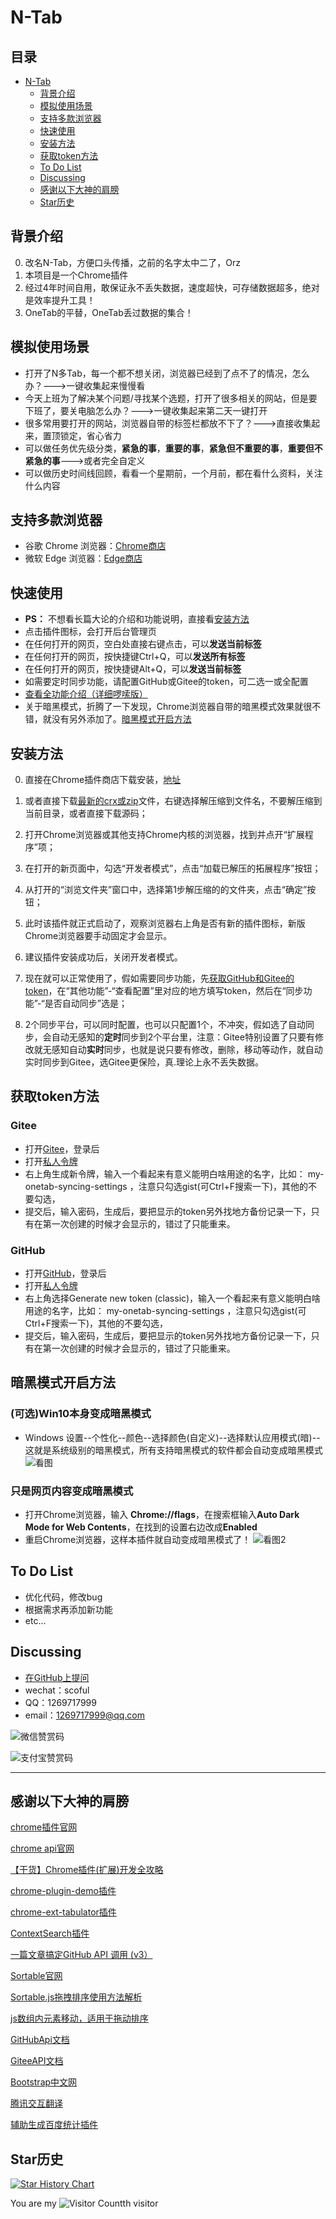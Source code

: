 # N-Tab

**目录**
----
* [N-Tab](#N-Tab)
    * [背景介绍](#背景介绍)
    * [模拟使用场景](#模拟使用场景)
    * [支持多款浏览器](#支持多款浏览器)
    * [快速使用](#快速使用)
    * [安装方法](#安装方法)
    * [获取token方法](#获取token方法)
    * [To Do List](#to-do-list)
    * [Discussing](#discussing)
    * [感谢以下大神的肩膀](#感谢以下大神的肩膀)
    * [Star历史](#Star历史)


## 背景介绍

0. 改名N-Tab，方便口头传播，之前的名字太中二了，Orz
1. 本项目是一个Chrome插件
2. 经过4年时间自用，敢保证永不丢失数据，速度超快，可存储数据超多，绝对是效率提升工具！
3. OneTab的平替，OneTab丢过数据的集合！

## 模拟使用场景
- 打开了N多Tab，每一个都不想关闭，浏览器已经到了点不了的情况，怎么办？--->一键收集起来慢慢看
- 今天上班为了解决某个问题/寻找某个选题，打开了很多相关的网站，但是要下班了，要关电脑怎么办？--->一键收集起来第二天一键打开
- 很多常用要打开的网站，浏览器自带的标签栏都放不下了？--->直接收集起来，置顶锁定，省心省力
- 可以做任务优先级分类，**紧急的事**，**重要的事**，**紧急但不重要的事**，**重要但不紧急的事**--->或者完全自定义
- 可以做历史时间线回顾，看看一个星期前，一个月前，都在看什么资料，关注什么内容

## 支持多款浏览器
- 谷歌 Chrome 浏览器：[Chrome商店](https://chrome.google.com/webstore/detail/cloudskymonster/niahhcandihcfbamcfhikgojghnnfjan)
- 微软 Edge 浏览器：[Edge商店](https://microsoftedge.microsoft.com/addons/detail/cloudskymonster/hfinincbgekmplkkhnpaodhconghkboh)

## 快速使用

- **PS：** 不想看长篇大论的介绍和功能说明，直接看[安装方法](#安装方法)
- 点击插件图标，会打开后台管理页
- 在任何打开的网页，空白处直接右键点击，可以**发送当前标签**
- 在任何打开的网页，按快捷键Ctrl+Q，可以**发送所有标签**
- 在任何打开的网页，按快捷键Alt+Q，可以**发送当前标签**
- 如需要定时同步功能，请配置GitHub或Gitee的token，可二选一或全配置
- [查看全功能介绍（详细啰嗦版）](README_ALL.md)
- 关于暗黑模式，折腾了一下发现，Chrome浏览器自带的暗黑模式效果就很不错，就没有另外添加了。[暗黑模式开启方法](#暗黑模式开启方法)

## 安装方法

0. 直接在Chrome插件商店下载安装，[地址](https://chrome.google.com/webstore/detail/cloudskymonster/niahhcandihcfbamcfhikgojghnnfjan)

1. 或者直接下载[最新的crx或zip](https://github.com/scoful/cloudSkyMonster/releases)文件，右键选择解压缩到文件名，不要解压缩到当前目录，或者直接下载源码；

2. 打开Chrome浏览器或其他支持Chrome内核的浏览器，找到并点开“扩展程序”项；

3. 在打开的新页面中，勾选“开发者模式”，点击“加载已解压的拓展程序”按钮；

4. 从打开的“浏览文件夹”窗口中，选择第1步解压缩的的文件夹，点击“确定”按钮；

5. 此时该插件就正式启动了，观察浏览器右上角是否有新的插件图标，新版Chrome浏览器要手动固定才会显示。

6. 建议插件安装成功后，关闭开发者模式。

7. 现在就可以正常使用了，假如需要同步功能，先[获取GitHub和Gitee的token](#获取token方法)，在“其他功能”-“查看配置”里对应的地方填写token，然后在“同步功能”-“是否自动同步”选是；

8. 2个同步平台，可以同时配置，也可以只配置1个，不冲突，假如选了自动同步，会自动无感知的**定时**同步到2个平台里，注意：Gitee特别设置了只要有修改就无感知自动**实时**同步，也就是说只要有修改，删除，移动等动作，就自动实时同步到Gitee，选Gitee更保险，真.理论上永不丢失数据。


## 获取token方法
### Gitee
- 打开[Gitee](https://gitee.com/)，登录后
- 打开[私人令牌](https://gitee.com/profile/personal_access_tokens)
- 右上角生成新令牌，输入一个看起来有意义能明白啥用途的名字，比如： my-onetab-syncing-settings ，注意只勾选gist(可Ctrl+F搜索一下)，其他的不要勾选，
- 提交后，输入密码，生成后，要把显示的token另外找地方备份记录一下，只有在第一次创建的时候才会显示的，错过了只能重来。

### GitHub
- 打开[GitHub](https://github.com/)，登录后
- 打开[私人令牌](https://github.com/settings/tokens)
- 右上角选择Generate new token (classic)，输入一个看起来有意义能明白啥用途的名字，比如： my-onetab-syncing-settings ，注意只勾选gist(可Ctrl+F搜索一下)，其他的不要勾选，
- 提交后，输入密码，生成后，要把显示的token另外找地方备份记录一下，只有在第一次创建的时候才会显示的，错过了只能重来。


## 暗黑模式开启方法
### (可选)Win10本身变成暗黑模式
- Windows 设置--个性化--颜色--选择颜色(自定义)--选择默认应用模式(暗)--这就是系统级别的暗黑模式，所有支持暗黑模式的软件都会自动变成暗黑模式
![看图](https://fc.sinaimg.cn/large/692b2078gy1hinyo92ny3j20xk0qp49l.jpg)

### 只是网页内容变成暗黑模式
- 打开Chrome浏览器，输入 **Chrome://flags**，在搜索框输入**Auto Dark Mode for Web Contents**，在找到的设置右边改成**Enabled**
- 重启Chrome浏览器，这样本插件就自动变成暗黑模式了！
![看图2](https://fc.sinaimg.cn/large/692b2078gy1hinyqnta4aj20xs0ihqdw.jpg)

## To Do List

- 优化代码，修改bug
- 根据需求再添加新功能
- etc...


## Discussing

- [在GitHub上提问](https://github.com/scoful/cloudSkyMonster/issues/new "在GitHub上提问")
- wechat：scoful
- QQ：1269717999
- email：1269717999@qq.com



![微信赞赏码](https://fc.sinaimg.cn/large/692b2078gy1gbslrzhjmfj20gh0ettca.jpg)

![支付宝赞赏码](https://fc.sinaimg.cn/large/692b2078gy1hlbzrivgaxj20bf0ccdhu.jpg)


------

## 感谢以下大神的肩膀

[chrome插件官网](https://developer.chrome.com/extensions)

[chrome api官网](https://developer.chrome.com/extensions/api_index)

[【干货】Chrome插件(扩展)开发全攻略](https://www.cnblogs.com/liuxianan/p/chrome-plugin-develop.html#%E9%95%BF%E8%BF%9E%E6%8E%A5%E5%92%8C%E7%9F%AD%E8%BF%9E%E6%8E%A5)

[chrome-plugin-demo插件](https://github.com/sxei/chrome-plugin-demo)

[chrome-ext-tabulator插件](https://github.com/greduan/chrome-ext-tabulator)

[ContextSearch插件](https://github.com/lo0kup/ContextSearch)

[一篇文章搞定GitHub API 调用 (v3）](https://segmentfault.com/a/1190000015144126)

[Sortable官网](https://github.com/SortableJS/Sortable)

[Sortable.js拖拽排序使用方法解析](https://www.jb51.net/article/96446.htm)

[js数组内元素移动，适用于拖动排序](https://www.cnblogs.com/zwhblog/p/7941744.html)

[GitHubApi文档](https://developer.github.com/v3/)

[GiteeAPI文档](https://gitee.com/api/v5/swagger)

[Bootstrap中文网](https://www.bootcss.com/)

[腾讯交互翻译](https://transmart.qq.com/zh-CN/index)

[辅助生成百度统计插件](https://github.com/krapnikkk/baidutongji-generator)

## Star历史

[![Star History Chart](https://starchart.cc/scoful/cloudSkyMonster.svg)](https://starchart.cc/scoful/cloudSkyMonster)

You are my ![Visitor Count](https://profile-counter.glitch.me/scoful/count.svg)th visitor

